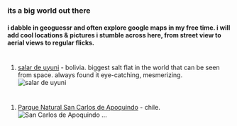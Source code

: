 ### its a big world out there


#### i dabble in geoguessr and often explore google maps in my free time. i will add cool locations & pictures i stumble across here, from street view to aerial views to regular flicks.

#
1. [salar de uyuni](https://maps.app.goo.gl/qaeuZKtabTYZkaiJ8) - bolivia. biggest salt flat in the world that can be seen from space. always found it eye-catching, mesmerizing.
![salar de uyuni](../places/uyuni.png)

# 
1. [Parque Natural San Carlos de Apoquindo](https://maps.app.goo.gl/nnk9irDR3JzGir926) - chile. 
![San Carlos de Apoquindo](../places/carlos.png) 
...